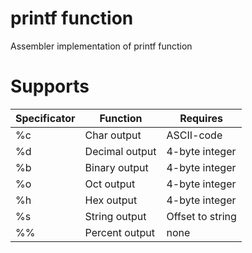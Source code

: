 # printf function
Assembler implementation of printf function
# Supports
| Specificator | Function | Requires |
|--------------|----------|----------|
| %c | Char output | ASCII-code |
| %d | Decimal output | 4-byte integer |
| %b | Binary output | 4-byte integer |
| %o | Oct output | 4-byte integer |
| %h | Hex output | 4-byte integer |
| %s | String output | Offset to string |
| %% | Percent output | none |
